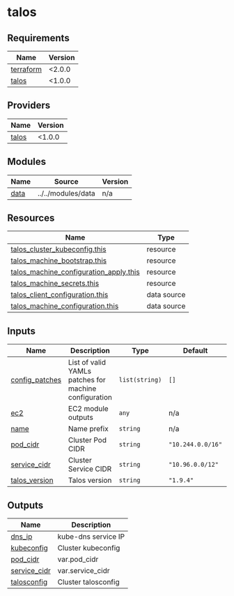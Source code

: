 # talos

<!-- BEGIN_TF_DOCS -->
## Requirements

| Name | Version |
|------|---------|
| <a name="requirement_terraform"></a> [terraform](#requirement\_terraform) | <2.0.0 |
| <a name="requirement_talos"></a> [talos](#requirement\_talos) | <1.0.0 |

## Providers

| Name | Version |
|------|---------|
| <a name="provider_talos"></a> [talos](#provider\_talos) | <1.0.0 |

## Modules

| Name | Source | Version |
|------|--------|---------|
| <a name="module_data"></a> [data](#module\_data) | ../../modules/data | n/a |

## Resources

| Name | Type |
|------|------|
| [talos_cluster_kubeconfig.this](https://registry.terraform.io/providers/siderolabs/talos/latest/docs/resources/cluster_kubeconfig) | resource |
| [talos_machine_bootstrap.this](https://registry.terraform.io/providers/siderolabs/talos/latest/docs/resources/machine_bootstrap) | resource |
| [talos_machine_configuration_apply.this](https://registry.terraform.io/providers/siderolabs/talos/latest/docs/resources/machine_configuration_apply) | resource |
| [talos_machine_secrets.this](https://registry.terraform.io/providers/siderolabs/talos/latest/docs/resources/machine_secrets) | resource |
| [talos_client_configuration.this](https://registry.terraform.io/providers/siderolabs/talos/latest/docs/data-sources/client_configuration) | data source |
| [talos_machine_configuration.this](https://registry.terraform.io/providers/siderolabs/talos/latest/docs/data-sources/machine_configuration) | data source |

## Inputs

| Name | Description | Type | Default | Required |
|------|-------------|------|---------|:--------:|
| <a name="input_config_patches"></a> [config\_patches](#input\_config\_patches) | List of valid YAMLs patches for machine configuration | `list(string)` | `[]` | no |
| <a name="input_ec2"></a> [ec2](#input\_ec2) | EC2 module outputs | `any` | n/a | yes |
| <a name="input_name"></a> [name](#input\_name) | Name prefix | `string` | n/a | yes |
| <a name="input_pod_cidr"></a> [pod\_cidr](#input\_pod\_cidr) | Cluster Pod CIDR | `string` | `"10.244.0.0/16"` | no |
| <a name="input_service_cidr"></a> [service\_cidr](#input\_service\_cidr) | Cluster Service CIDR | `string` | `"10.96.0.0/12"` | no |
| <a name="input_talos_version"></a> [talos\_version](#input\_talos\_version) | Talos version | `string` | `"1.9.4"` | no |

## Outputs

| Name | Description |
|------|-------------|
| <a name="output_dns_ip"></a> [dns\_ip](#output\_dns\_ip) | kube-dns service IP |
| <a name="output_kubeconfig"></a> [kubeconfig](#output\_kubeconfig) | Cluster kubeconfig |
| <a name="output_pod_cidr"></a> [pod\_cidr](#output\_pod\_cidr) | var.pod\_cidr |
| <a name="output_service_cidr"></a> [service\_cidr](#output\_service\_cidr) | var.service\_cidr |
| <a name="output_talosconfig"></a> [talosconfig](#output\_talosconfig) | Cluster talosconfig |
<!-- END_TF_DOCS -->
